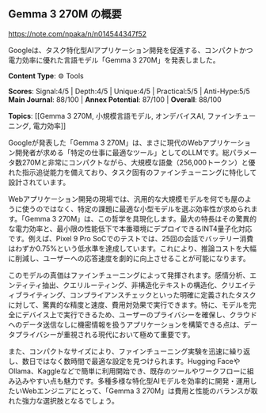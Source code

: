 ## Gemma 3 270M の概要

https://note.com/npaka/n/n014544347f52

Googleは、タスク特化型AIアプリケーション開発を促進する、コンパクトかつ電力効率に優れた言語モデル「Gemma 3 270M」を発表しました。

**Content Type**: ⚙️ Tools

**Scores**: Signal:4/5 | Depth:4/5 | Unique:4/5 | Practical:5/5 | Anti-Hype:5/5
**Main Journal**: 88/100 | **Annex Potential**: 87/100 | **Overall**: 88/100

**Topics**: [[Gemma 3 270M, 小規模言語モデル, オンデバイスAI, ファインチューニング, 電力効率]]

Googleが発表した「Gemma 3 270M」は、まさに現代のWebアプリケーション開発者が求める「特定の仕事に最適なツール」としてのLLMです。総パラメータ数270Mと非常にコンパクトながら、大規模な語彙（256,000トークン）と優れた指示追従能力を備えており、タスク固有のファインチューニングに特化して設計されています。

Webアプリケーション開発の現場では、汎用的な大規模モデルを何でも屋のように使うのではなく、特定の課題に最適な小型モデルを選ぶ効率性が求められます。「Gemma 3 270M」は、この哲学を具現化します。最大の特長はその驚異的な電力効率と、最小限の性能低下で本番環境にデプロイできるINT4量子化対応です。例えば、Pixel 9 Pro SoCでのテストでは、25回の会話でバッテリー消費はわずか0.75%という低水準を達成しています。これにより、推論コストを大幅に削減し、ユーザーへの応答速度を劇的に向上させることが可能になります。

このモデルの真価はファインチューニングによって発揮されます。感情分析、エンティティ抽出、クエリルーティング、非構造化テキストの構造化、クリエイティブライティング、コンプライアンスチェックといった明確に定義されたタスクに対して、驚異的な精度と速度、費用対効果で実行できます。特に、モデルを完全にデバイス上で実行できるため、ユーザーのプライバシーを確保し、クラウドへのデータ送信なしに機密情報を扱うアプリケーションを構築できる点は、データプライバシーが重視される現代において極めて重要です。

また、コンパクトなサイズにより、ファインチューニング実験を迅速に繰り返し、数日ではなく数時間で最適な設定を見つけられます。Hugging FaceやOllama、Kaggleなどで簡単に利用開始でき、既存のツールやワークフローに組み込みやすい点も魅力です。多種多様な特化型AIモデルを効率的に開発・運用したいWebエンジニアにとって、「Gemma 3 270M」は費用と性能のバランスが取れた強力な選択肢となるでしょう。